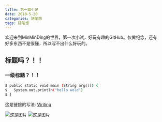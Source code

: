 ```yaml
---
title: 第一篇小记
date: 2018-5-20
categories: 随笔想
tags: 随笔想
---
```

欢迎来到MinMinDing的世界，第一次小试，好玩有趣的GitHub。仅做纪念，还有好多东西不是很懂，所以写不出什么好玩的。
<!--more-->
## 标题吗？！！

### 一级标题？！！

``` bash
$ public static void main (String args[]) {
$ 	System.out.println("hello wold")
$ }
```

这是链接的写法: [Writing](https://hexo.io/docs/writing.html)

![这是图片](第一次小记/壁纸.jpg)
![这是图片](第一次小记/壁纸3.jpg)